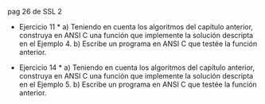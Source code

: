 pag 26 de SSL 2

* Ejercicio 11 *
a) Teniendo en cuenta los algoritmos del capítulo anterior, construya en ANSI C una función que
implemente la solución descripta en el Ejemplo 4.
b) Escribe un programa en ANSI C que testée la función anterior.

* Ejercicio 14 *
a) Teniendo en cuenta los algoritmos del capítulo anterior, construya en ANSI C una función que
implemente la solución descripta en el Ejemplo 5.
b) Escribe un programa en ANSI C que testée la función anterior.
